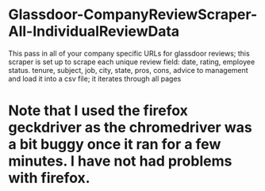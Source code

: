 # Glassdoor-CompanyReviewScraper-All-IndividualReviewData
This pass in all of your company specific URLs for glassdoor reviews; this scraper is set up to scrape each unique review field: date, rating, employee status. tenure, subject, job, city, state, pros, cons, advice to management and load it into a csv file; it iterates through all pages

# Note that I used the firefox geckdriver as the chromedriver was a bit buggy once it ran for a few minutes. I have not had problems with firefox.
